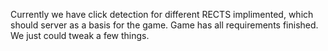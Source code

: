 Currently we have click detection for different RECTS implimented, which should server as a basis for the game.
Game has all requirements finished. We just could tweak a few things.

